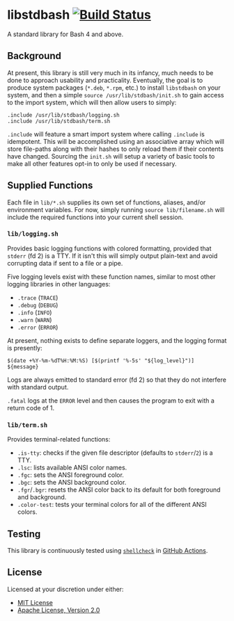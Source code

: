 # libstdbash [![Build Status][shellcheck.svg]][shellcheck]

A standard library for Bash 4 and above.

## Background

At present, this library is still very much in its infancy, much needs to be done to approach usability and
practicality. Eventually, the goal is to produce system packages (`*.deb`, `*.rpm`, etc.) to install `libstdbash` on
your system, and then a simple `source /usr/lib/stdbash/init.sh` to gain access to the import system, which will then
allow users to simply:

```shell
.include /usr/lib/stdbash/logging.sh
.include /usr/lib/stdbash/term.sh
```

`.include` will feature a smart import system where calling `.include` is idempotent. This will be accomplished using
an associative array which will store file-paths along with their hashes to only reload them if their contents have
changed. Sourcing the `init.sh` will setup a variety of basic tools to make all other features opt-in to only be used
if necessary.

## Supplied Functions

Each file in `lib/*.sh` supplies its own set of functions, aliases, and/or environment variables. For now, simply
running `source lib/filename.sh` will include the required functions into your current shell session.

### `lib/logging.sh`

Provides basic logging functions with colored formatting, provided that `stderr` (fd 2) is a TTY. If it isn't this will
simply output plain-text and avoid corrupting data if sent to a file or a pipe.

Five logging levels exist with these function names, similar to most other logging libraries in other languages:

 - `.trace` (`TRACE`)
 - `.debug` (`DEBUG`)
 - `.info` (`INFO`)
 - `.warn` (`WARN`)
 - `.error` (`ERROR`)

At present, nothing exists to define separate loggers, and the logging format is presently:

```shell
$(date +%Y-%m-%dT%H:%M:%S) [$(printf '%-5s' "${log_level}")] ${message}
```

Logs are always emitted to standard error (fd 2) so that they do not interfere with standard output.

`.fatal` logs at the `ERROR` level and then causes the program to exit with a return code of 1.

### `lib/term.sh`

Provides terminal-related functions:

 - `.is-tty`: checks if the given file descriptor (defaults to `stderr`/`2`) is a TTY.
 - `.lsc`: lists available ANSI color names.
 - `.fgc`: sets the ANSI foreground color.
 - `.bgc`: sets the ANSI background color.
 - `.fgr`/`.bgr`: resets the ANSI color back to its default for both foreground and background.
 - `.color-test`: tests your terminal colors for all of the different ANSI colors.

## Testing

This library is continuously tested using [`shellcheck`][shellcheck-repo] in [GitHub Actions][shellcheck-repo].

## License

Licensed at your discretion under either:

 - [MIT License](./LICENSE-MIT)
 - [Apache License, Version 2.0](./LICENSE-APACHE)

 [shellcheck-repo]: https://github.com/koalaman/shellcheck
 [shellcheck]: https://github.com/naftulikay/libstdbash/actions/workflows/shellcheck.yml
 [shellcheck.svg]: https://github.com/naftulikay/libstdbash/actions/workflows/shellcheck.yml/badge.svg

